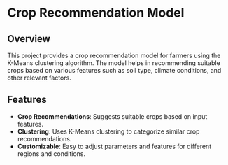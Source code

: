 # Crop Recommendation Model

## Overview

This project provides a crop recommendation model for farmers using the K-Means clustering algorithm. The model helps in recommending suitable crops based on various features such as soil type, climate conditions, and other relevant factors.

## Features

- **Crop Recommendations**: Suggests suitable crops based on input features.
- **Clustering**: Uses K-Means clustering to categorize similar crop recommendations.
- **Customizable**: Easy to adjust parameters and features for different regions and conditions.
